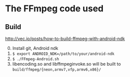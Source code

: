 The FFmpeg code used
===========================================

Build
-----

http://vec.io/posts/how-to-build-ffmpeg-with-android-ndk

0. Install git, Android ndk
1. `$ export ANDROID_NDK=/path/to/your/android-ndk`
2. `$ ./FFmpeg-Android.sh`
3. libencoding.so and libffmpeginvoke.so will be built to `build/ffmpeg/{neon,armv7,vfp,armv6,x86}/`
